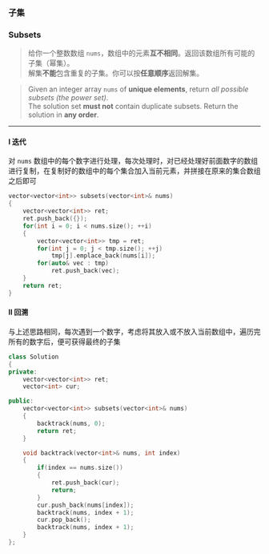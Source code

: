 ### 子集
### Subsets

> 给你一个整数数组 `nums`，数组中的元素**互不相同**。返回该数组所有可能的子集（幂集）。  
> 解集**不能**包含重复的子集。你可以按**任意顺序**返回解集。  

> Given an integer array `nums` of **unique elements**, return *all possible subsets (the power set)*.  
> The solution set **must not** contain duplicate subsets. Return the solution in **any order**.  

----------

#### I 迭代

对 `nums` 数组中的每个数字进行处理，每次处理时，对已经处理好前面数字的数组进行复制，在复制好的数组中的每个集合加入当前元素，并拼接在原来的集合数组之后即可  

```cpp
vector<vector<int>> subsets(vector<int>& nums) 
{
    vector<vector<int>> ret;
    ret.push_back({});
    for(int i = 0; i < nums.size(); ++i)
    {
        vector<vector<int>> tmp = ret;
        for(int j = 0; j < tmp.size(); ++j)
            tmp[j].emplace_back(nums[i]);
        for(auto& vec : tmp)
            ret.push_back(vec);
    }
    return ret;
}
```

#### II 回溯

与上述思路相同，每次遇到一个数字，考虑将其放入或不放入当前数组中，遍历完所有的数字后，便可获得最终的子集  

```cpp
class Solution 
{
private:
    vector<vector<int>> ret;
    vector<int> cur;

public:
    vector<vector<int>> subsets(vector<int>& nums) 
    {
        backtrack(nums, 0);
        return ret;
    }

    void backtrack(vector<int>& nums, int index)
    {
        if(index == nums.size())
        {
            ret.push_back(cur);
            return;
        }
        cur.push_back(nums[index]);
        backtrack(nums, index + 1);
        cur.pop_back();
        backtrack(nums, index + 1);
    }
};
```
